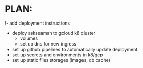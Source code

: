 # PLAN:

!- add deployment instructions


- deploy askseaman to gcloud k8 cluster
  - volumes
  - set up dns for new ingress
- set up github pipelines to automatically update deployment
- set up secrets and environments in k8/gcp
- set up static files storages (images, db cache)
